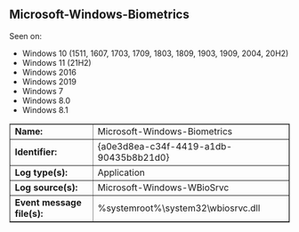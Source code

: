 ## Microsoft-Windows-Biometrics

Seen on:
* Windows 10 (1511, 1607, 1703, 1709, 1803, 1809, 1903, 1909, 2004, 20H2)
* Windows 11 (21H2)
* Windows 2016
* Windows 2019
* Windows 7
* Windows 8.0
* Windows 8.1

<table border="1" class="docutils">
  <tbody>
    <tr>
      <td><b>Name:</b></td>
      <td>Microsoft-Windows-Biometrics</td>
    </tr>
    <tr>
      <td><b>Identifier:</b></td>
      <td>{a0e3d8ea-c34f-4419-a1db-90435b8b21d0}</td>
    </tr>
    <tr>
      <td><b>Log type(s):</b></td>
      <td>Application</td>
    </tr>
    <tr>
      <td><b>Log source(s):</b></td>
      <td>Microsoft-Windows-WBioSrvc</td>
    </tr>
    <tr>
      <td><b>Event message file(s):</b></td>
      <td>%systemroot%\system32\wbiosrvc.dll</td>
    </tr>
  </tbody>
</table>

&nbsp;

